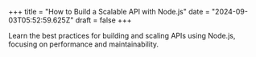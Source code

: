+++
title = "How to Build a Scalable API with Node.js"
date = "2024-09-03T05:52:59.625Z"
draft = false
+++

  Learn the best practices for building and scaling APIs using Node.js, focusing on performance and maintainability.
        